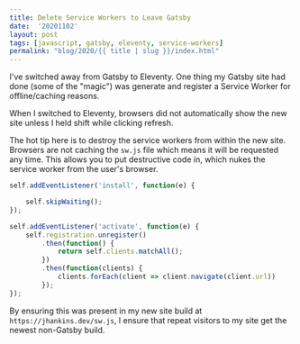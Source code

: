 ```yaml
---
title: Delete Service Workers to Leave Gatsby
date:  '20201102'
layout: post
tags: [javascript, gatsby, eleventy, service-workers]
permalink: "blog/2020/{{ title | slug }}/index.html"
---
```


I've switched away from Gatsby to Eleventy. One thing my Gatsby site had done (some of the "magic") was generate and register a Service Worker for offline/caching reasons.

When I switched to Eleventy, browsers did not automatically show the new site unless I held shift while clicking refresh.

The hot tip here is to destroy the service workers from within the new site. Browsers are not caching the `sw.js` file which means it will be requested any time. This allows you to put destructive code in, which nukes the service worker from the user's browser.

```javascript
self.addEventListener('install', function(e) {

    self.skipWaiting();
});

self.addEventListener('activate', function(e) {
    self.registration.unregister()
        .then(function() {
            return self.clients.matchAll();
        })
        .then(function(clients) {
            clients.forEach(client => client.navigate(client.url))
        });
});
```

By ensuring this was present in my new site build at `https://jhankins.dev/sw.js`, I ensure that repeat visitors to my site get the newest non-Gatsby build.
